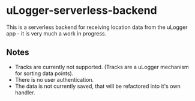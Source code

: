# uLogger-serverless-backend

This is a serverless backend for receiving location data from the uLogger app - it is very much a work in progress.

## Notes

* Tracks are currently not supported. (Tracks are a uLogger mechanism for sorting data points).
* There is no user authentication.
* The data is not currently saved, that will be refactored into it's own handler.

